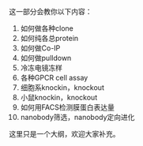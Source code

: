 这一部分会教你以下内容：
1. 如何做各种clone
2. 如何纯各总protein
3. 如何做Co-IP
4. 如何做pulldown
5. 冷冻电镜冻样
6. 各种GPCR cell assay
7. 细胞系knockin，knockout
8. 小鼠knockin，knockout
9. 如何用FACS检测膜蛋白表达量
10. nanobody筛选，nanobody定向进化



这里只是一个大纲，欢迎大家补充。
